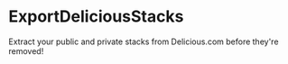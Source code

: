 ExportDeliciousStacks
=====================

Extract your public and private stacks from Delicious.com before they're removed!

